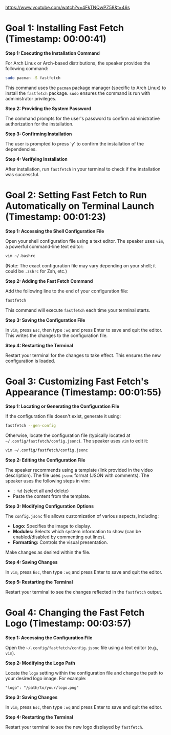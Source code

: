 
https://www.youtube.com/watch?v=4FkTNQwPZ58&t=46s

# Goal 1: Installing Fast Fetch (Timestamp: 00:00:41)

**Step 1: Executing the Installation Command**

For Arch Linux or Arch-based distributions, the speaker provides the following command:

```bash
sudo pacman -S fastfetch
```

This command uses the `pacman` package manager (specific to Arch Linux) to install the `fastfetch` package.  `sudo` ensures the command is run with administrator privileges.

**Step 2: Providing the System Password**

The command prompts for the user's password to confirm administrative authorization for the installation.

**Step 3: Confirming Installation**

The user is prompted to press 'y' to confirm the installation of the dependencies.

**Step 4: Verifying Installation**

After installation, run `fastfetch` in your terminal to check if the installation was successful.


# Goal 2: Setting Fast Fetch to Run Automatically on Terminal Launch (Timestamp: 00:01:23)

**Step 1: Accessing the Shell Configuration File**

Open your shell configuration file using a text editor. The speaker uses `vim`, a powerful command-line text editor:

```bash
vim ~/.bashrc
```

(Note:  The exact configuration file may vary depending on your shell; it could be `.zshrc` for Zsh, etc.)

**Step 2: Adding the Fast Fetch Command**

Add the following line to the end of your configuration file:

```bash
fastfetch
```

This command will execute `fastfetch` each time your terminal starts.

**Step 3: Saving the Configuration File**

In `vim`, press `Esc`, then type `:wq` and press Enter to save and quit the editor. This writes the changes to the configuration file.

**Step 4: Restarting the Terminal**

Restart your terminal for the changes to take effect.  This ensures the new configuration is loaded.


# Goal 3: Customizing Fast Fetch's Appearance (Timestamp: 00:01:55)

**Step 1: Locating or Generating the Configuration File**

If the configuration file doesn't exist, generate it using:

```bash
fastfetch --gen-config
```

Otherwise, locate the configuration file (typically located at `~/.config/fastfetch/config.jsonc`). The speaker uses `vim` to edit it:

```bash
vim ~/.config/fastfetch/config.jsonc
```

**Step 2: Editing the Configuration File**

The speaker recommends using a template (link provided in the video description).  The file uses `jsonc` format (JSON with comments).  The speaker uses the following steps in vim:

*   `: %d` (select all and delete)
*   Paste the content from the template.

**Step 3:  Modifying Configuration Options**

The `config.jsonc` file allows customization of various aspects, including:

*   **Logo:**  Specifies the image to display.
*   **Modules:**  Selects which system information to show (can be enabled/disabled by commenting out lines).
*   **Formatting:** Controls the visual presentation.

Make changes as desired within the file.

**Step 4: Saving Changes**

In `vim`, press `Esc`, then type `:wq` and press Enter to save and quit the editor.

**Step 5: Restarting the Terminal**

Restart your terminal to see the changes reflected in the `fastfetch` output.


# Goal 4: Changing the Fast Fetch Logo (Timestamp: 00:03:57)

**Step 1: Accessing the Configuration File**

Open the `~/.config/fastfetch/config.jsonc` file using a text editor (e.g., `vim`).

**Step 2: Modifying the Logo Path**

Locate the `logo` setting within the configuration file and change the path to your desired logo image.  For example:

```jsonc
"logo": "/path/to/your/logo.png"
```

**Step 3: Saving Changes**

In `vim`, press `Esc`, then type `:wq` and press Enter to save and quit the editor.

**Step 4: Restarting the Terminal**

Restart your terminal to see the new logo displayed by `fastfetch`.
